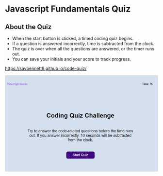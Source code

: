 # Javascript Fundamentals Quiz

## About the Quiz
*   When the start button is clicked, a timed coding quiz begins. 
*   If a question is answered incorrectly, time is subtracted from the clock.
*   The quiz is over when all the questions are answered, or the timer runs out.
*   You can save your initials and your score to track progress.

https://savbennett8.github.io/code-quiz/

<img src="./screenshot.jpg">